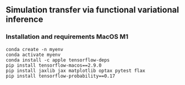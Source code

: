 ## Simulation transfer via functional variational inference

### Installation and requirements MacOS M1

```
conda create -n myenv
conda activate myenv
conda install -c apple tensorflow-deps
pip install tensorflow-macos==2.9.0
pip install jaxlib jax matplotlib optax pytest flax
pip install tensorflow-probability==0.17
```